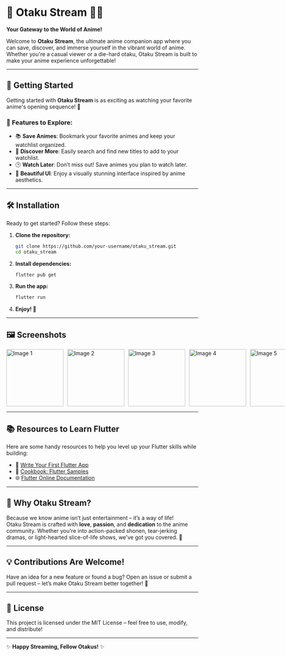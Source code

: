 # 🌸 Otaku Stream 🎥✨  
**Your Gateway to the World of Anime!**  

Welcome to **Otaku Stream**, the ultimate anime companion app where you can save, discover, and immerse yourself in the vibrant world of anime. Whether you're a casual viewer or a die-hard otaku, Otaku Stream is built to make your anime experience unforgettable!  

---

## 🚀 **Getting Started**  
Getting started with **Otaku Stream** is as exciting as watching your favorite anime's opening sequence! 🥳  

### 🌟 Features to Explore:
- 📚 **Save Animes**: Bookmark your favorite animes and keep your watchlist organized.  
- 🔎 **Discover More**: Easily search and find new titles to add to your watchlist.  
- 🕒 **Watch Later**: Don’t miss out! Save animes you plan to watch later.  
- 🎨 **Beautiful UI**: Enjoy a visually stunning interface inspired by anime aesthetics.  

---

## 🛠️ **Installation**  
Ready to get started? Follow these steps:  

1. **Clone the repository:**  
   ```bash
   git clone https://github.com/your-username/otaku_stream.git
   cd otaku_stream
   ```  

2. **Install dependencies:**  
   ```bash
   flutter pub get
   ```  

3. **Run the app:**  
   ```bash
   flutter run
   ```  

4. **Enjoy! 🎉**  

---

## 🖼️ **Screenshots**

<div style="display: flex; justify-content: space-between; gap: 10px;">
  <img src="https://github.com/user-attachments/assets/e7453bf8-cd63-4a87-8dba-a5e3cf674d52" alt="Image 1" width="150"/>
  <img src="https://github.com/user-attachments/assets/1e396b44-bb9a-4a2d-802d-bb13d6e47f1f" alt="Image 2" width="150"/>
  <img src="https://github.com/user-attachments/assets/b94698fc-6a57-4979-bd84-16eb6daf27ac" alt="Image 3" width="150"/>
  <img src="https://github.com/user-attachments/assets/36a07cd3-5fa8-4c5c-8179-6abba4ce271a" alt="Image 4" width="150"/>
  <img src="https://github.com/user-attachments/assets/f780bd79-d034-4628-bbf3-52c0e60d4cea" alt="Image 5" width="150"/>
</div>

---

## 📚 **Resources to Learn Flutter**  
Here are some handy resources to help you level up your Flutter skills while building:  
- 📖 [Write Your First Flutter App](https://docs.flutter.dev/get-started/codelab)  
- 🍴 [Cookbook: Flutter Samples](https://docs.flutter.dev/cookbook)  
- 🌐 [Flutter Online Documentation](https://docs.flutter.dev/)  

---

## 💖 **Why Otaku Stream?**  
Because we know anime isn’t just entertainment – it’s a way of life!  
Otaku Stream is crafted with **love**, **passion**, and **dedication** to the anime community. Whether you're into action-packed shonen, tear-jerking dramas, or light-hearted slice-of-life shows, we've got you covered. 🌌  

---

## 💡 **Contributions Are Welcome!**  
Have an idea for a new feature or found a bug? Open an issue or submit a pull request – let’s make Otaku Stream better together! 🙌  

---

## 📜 **License**  
This project is licensed under the MIT License – feel free to use, modify, and distribute!  

---

✨ **Happy Streaming, Fellow Otakus!** ✨
